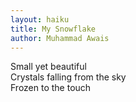 ```yaml
---
layout: haiku
title: My Snowflake
author: Muhammad Awais
---
```


Small yet beautiful<br>
Crystals falling from the sky<br>
Frozen to the touch<br>